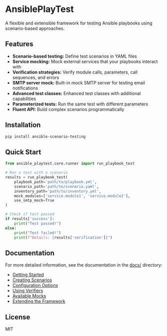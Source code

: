 # AnsiblePlayTest

A flexible and extensible framework for testing Ansible playbooks using scenario-based approaches.

## Features

- **Scenario-based testing:** Define test scenarios in YAML files
- **Service mocking:** Mock external services that your playbooks interact with
- **Verification strategies:** Verify module calls, parameters, call sequences, and errors
- **SMTP server mock:** Built-in mock SMTP server for testing email notifications
- **Advanced test classes:** Enhanced test classes with additional capabilities
- **Parameterized tests:** Run the same test with different parameters
- **Fluent API:** Build complex scenarios programmatically

## Installation

```bash
pip install ansible-scenario-testing
```

## Quick Start

```python
from ansible_playtest.core.runner import run_playbook_test

# Run a test with a scenario
results = run_playbook_test(
    playbook_path='path/to/playbook.yml',
    scenario_path='path/to/scenario.yaml',
    inventory_path='path/to/inventory.yml',
    mock_modules=['service.module1', 'service.module2'],
    use_smtp_mock=True
)

# Check if test passed
if results['success']:
    print("Test passed!")
else:
    print("Test failed!")
    print(f"Details: {results['verification']}")
```

## Documentation

For more detailed information, see the documentation in the [docs/](docs/) directory:

- [Getting Started](docs/getting_started.md)
- [Creating Scenarios](docs/scenarios.md)
- [Configuration Options](docs/configuration.md)
- [Using Verifiers](docs/verifiers.md)
- [Available Mocks](docs/mocks.md)
- [Extending the Framework](docs/customization.md)

## License

MIT

